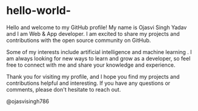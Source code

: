 # hello-world-

Hello and welcome to my GitHub profile! My name is Ojasvi Singh Yadav and I am Web & App developer. I am excited to share my projects and contributions with the open source community on GitHub.

Some of my interests include artificial intelligence and machine learning . I am always looking for new ways to learn and grow as a developer, so feel free to connect with me and share your knowledge and experience.

Thank you for visiting my profile, and I hope you find my projects and contributions helpful and interesting. If you have any questions or comments, please don't hesitate to reach out.

@ojasvisingh786
